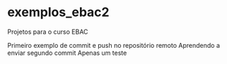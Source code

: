 # exemplos_ebac2
Projetos para o curso EBAC

Primeiro exemplo de commit e push no repositório remoto
Aprendendo a enviar
segundo commit
Apenas um teste
